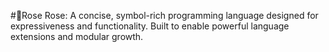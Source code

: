 #:rose:Rose
Rose: A concise, symbol-rich programming language designed for expressiveness and functionality. Built to enable powerful language extensions and modular growth.
